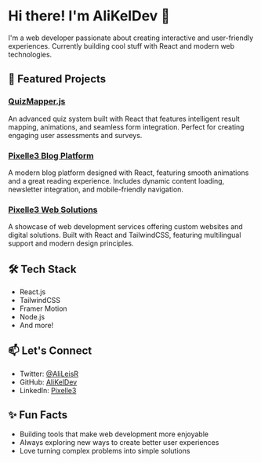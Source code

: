 # Hi there! I'm AliKelDev 👋

I'm a web developer passionate about creating interactive and user-friendly experiences. Currently building cool stuff with React and modern web technologies.

## 🚀 Featured Projects

### [QuizMapper.js](https://github.com/AliKelDev/QuizMapperJS)
An advanced quiz system built with React that features intelligent result mapping, animations, and seamless form integration. Perfect for creating engaging user assessments and surveys.

### [Pixelle3 Blog Platform](https://github.com/AliKelDev/AliceBlog)
A modern blog platform designed with React, featuring smooth animations and a great reading experience. Includes dynamic content loading, newsletter integration, and mobile-friendly navigation.

### [Pixelle3 Web Solutions](https://github.com/AliKelDev/pxl3WebCreation)
A showcase of web development services offering custom websites and digital solutions. Built with React and TailwindCSS, featuring multilingual support and modern design principles.

## 🛠️ Tech Stack
- React.js
- TailwindCSS
- Framer Motion
- Node.js
- And more!

## 📫 Let's Connect
- Twitter: [@AliLeisR](https://twitter.com/AliLeisR)
- GitHub: [AliKelDev](https://github.com/AliKelDev)
- LinkedIn: [Pixelle3](https://linkedin.com/in/pixelle3)

## ✨ Fun Facts
- Building tools that make web development more enjoyable
- Always exploring new ways to create better user experiences
- Love turning complex problems into simple solutions
